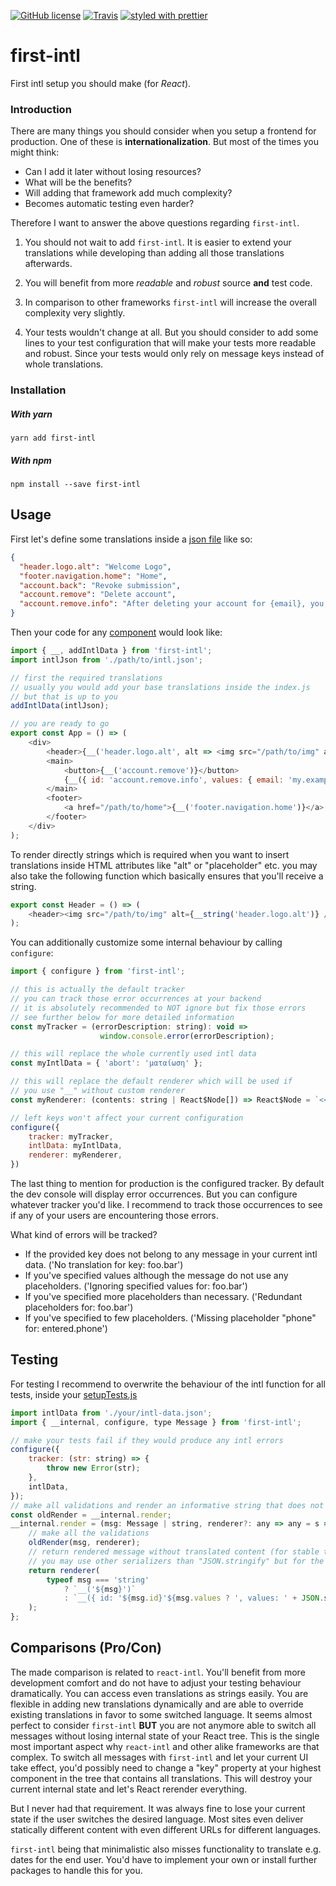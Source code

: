 [![GitHub license][license-image]][license-url]
[![Travis][build-image]][build-url]
[![styled with prettier][prettier-image]][prettier-url]

# first-intl
First intl setup you should make (for *React*).

### Introduction
There are many things you should consider when you setup a frontend
for production. One of these is **internationalization**. But most of
the times you might think:
- Can I add it later without losing resources?
- What will be the benefits?
- Will adding that framework add much complexity?
- Becomes automatic testing even harder?

Therefore I want to answer the above questions regarding `first-intl`.

1) You should not wait to add `first-intl`. It is easier to extend your
   translations while developing than adding all those translations afterwards.

2) You will benefit from more *readable* and *robust* source **and** test code.

3) In comparison to other frameworks `first-intl` will increase the
   overall complexity very slightly.

4) Your tests wouldn't change at all. But you should consider to
   add some lines to your test configuration that will make your
   tests more readable and robust. Since your tests would only rely
   on message keys instead of whole translations.

### Installation
##### With yarn
```
yarn add first-intl
```
##### With npm
```
npm install --save first-intl
```

## Usage
First let's define some translations inside a [json file](https://github.com/fdc-viktor-luft/first-intl/blob/master/src/intl-default.json)
like so:
```json
{
  "header.logo.alt": "Welcome Logo",
  "footer.navigation.home": "Home",
  "account.back": "Revoke submission",
  "account.remove": "Delete account",
  "account.remove.info": "After deleting your account for {email}, you will be consequently distrusted.",
}
```
Then your code for any [component](https://github.com/fdc-viktor-luft/first-intl/blob/master/test/examples/App.js) would look like:
```js
import { __, addIntlData } from 'first-intl';
import intlJson from './path/to/intl.json';

// first the required translations
// usually you would add your base translations inside the index.js
// but that is up to you
addIntlData(intlJson);

// you are ready to go
export const App = () => (
    <div>
        <header>{__('header.logo.alt', alt => <img src="/path/to/img" alt={alt} />)}</header>
        <main>
            <button>{__('account.remove')}</button>
            {__({ id: 'account.remove.info', values: { email: 'my.example@mail.com' } }, info => <p>{info}</p>)}
        </main>
        <footer>
            <a href="/path/to/home">{__('footer.navigation.home')}</a>
        </footer>
    </div>
);
```
To render directly strings which is required when you want to insert
translations inside HTML attributes like "alt" or "placeholder" etc. you
may also take the following function which basically ensures that you'll
receive a string.
```js
export const Header = () => (
    <header><img src="/path/to/img" alt={__string('header.logo.alt')} />)</header>
);
```
You can additionally customize some internal behaviour by calling `configure`:
```js
import { configure } from 'first-intl';

// this is actually the default tracker
// you can track those error occurrences at your backend
// it is absolutely recommended to NOT ignore but fix those errors
// see further below for more detailed information
const myTracker = (errorDescription: string): void =>
                    window.console.error(errorDescription);

// this will replace the whole currently used intl data
const myIntlData = { 'abort': 'ματαίωση' };

// this will replace the default renderer which will be used if
// you use "__" without custom renderer 
const myRenderer: (contents: string | React$Node[]) => React$Node = `<<YOUR_IMPLEMENTATION>>`;

// left keys won't affect your current configuration
configure({
    tracker: myTracker,
    intlData: myIntlData,
    renderer: myRenderer,
})
```
The last thing to mention for production is the configured tracker.
By default the dev console will display error occurrences. But you can
configure whatever tracker you'd like. I recommend to track those occurrences
to see if any of your users are encountering those errors.

What kind of errors will be tracked?
- If the provided key does not belong to any message in your current intl data.
  ('No translation for key: foo.bar')
- If you've specified values although the message do not use any placeholders.
  ('Ignoring specified values for: foo.bar')
- If you've specified more placeholders than necessary.
  ('Redundant placeholders for: foo.bar')
- If you've specified to few placeholders.
  ('Missing placeholder "phone" for: entered.phone')

## Testing
For testing I recommend to overwrite the behaviour of the intl function for all tests, inside
your [setupTests.js](https://github.com/fdc-viktor-luft/first-intl/blob/master/test/setupTests-intl.js)
```js
import intlData from './your/intl-data.json';
import { __internal, configure, type Message } from 'first-intl';

// make your tests fail if they would produce any intl errors
configure({
    tracker: (str: string) => {
        throw new Error(str);
    },
    intlData,
});
// make all validations and render an informative string that does not contain translations
const oldRender = __internal.render;
__internal.render = (msg: Message | string, renderer?: any => any = s => s): any => {
    // make all the validations
    oldRender(msg, renderer);
    // return rendered message without translated content (for stable test snapshots and assertions)
    // you may use other serializers than "JSON.stringify" but for the start it is sufficient
    return renderer(
        typeof msg === 'string'
            ? `__('${msg}')`
            : `__({ id: '${msg.id}'${msg.values ? ', values: ' + JSON.stringify(msg.values) : ''} })`
    );
};
```

## Comparisons (Pro/Con)
The made comparison is related to `react-intl`. You'll benefit from more
development comfort and do not have to adjust your testing behaviour dramatically.
You can access even translations as strings easily. You are flexible in adding
new translations dynamically and are able to override existing translations
in favor to some switched language. It seems almost perfect to consider
`first-intl` **BUT** you are not anymore able to switch all messages without
losing internal state of your React tree. This is the single most important aspect
why `react-intl` and other alike frameworks are that complex. To switch all messages
with `first-intl` and let your current UI take effect, you'd possibly need to change
a "key" property at your highest component in the tree that contains all translations.
This will destroy your current internal state and let's React rerender everything.

But I never had that requirement. It was always fine to lose your current state if the user
switches the desired language. Most sites even deliver statically different content with even different
URLs for different languages.

`first-intl` being that minimalistic also misses functionality to translate e.g. dates
for the end user. You'd have to implement your own or install further packages to handle
this for you.

[license-image]: https://img.shields.io/badge/license-MIT-blue.svg
[license-url]: https://github.com/fdc-viktor-luft/first-intl/blob/master/LICENSE
[build-image]: https://img.shields.io/travis/fdc-viktor-luft/first-intl/master.svg?style=flat-square
[build-url]: https://travis-ci.org/fdc-viktor-luft/first-intl
[prettier-image]: https://img.shields.io/badge/styled_with-prettier-ff69b4.svg
[prettier-url]: https://github.com/prettier/prettier
